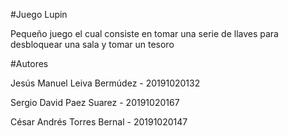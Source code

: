 #Juego Lupin

Pequeño juego el cual consiste en tomar una serie de llaves para desbloquear una sala y tomar un tesoro

#Autores

Jesús Manuel Leiva Bermúdez - 20191020132

Sergio David Paez Suarez - 20191020167

César Andrés Torres Bernal - 20191020147
